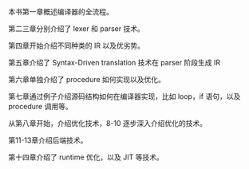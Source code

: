 本书第一章概述编译器的全流程。

第二三章分别介绍了 lexer 和 parser 技术。

第四章开始介绍不同种类的 IR 以及优劣势。

第五章介绍了 Syntax-Driven translation 技术在 parser 阶段生成 IR

第六章单独介绍了 procedure 如何实现以及优化。

第七章通过例子介绍源码结构如何在编译器实现，比如 loop，if 语句，以及 procedure 调用等。

从第八章开始，介绍优化技术，8-10 逐步深入介绍优化的技术。

第11-13章介绍后端技术。

第十四章介绍了 runtime 优化，以及 JIT 等技术。
